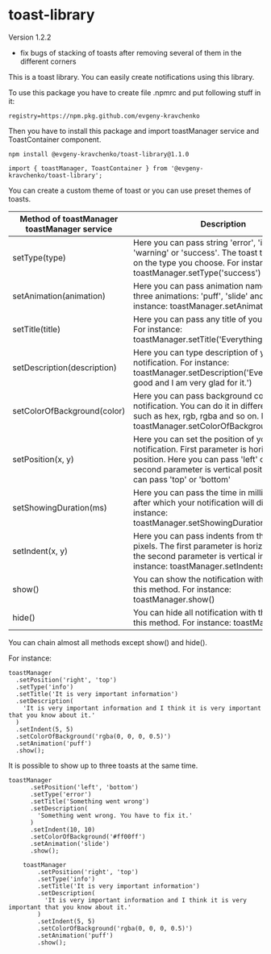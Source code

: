 # toast-library

Version 1.2.2

- fix bugs of stacking of toasts after removing several of them in the different corners

This is a toast library. You can easily create notifications using this library.

To use this package you have to create file .npmrc and put following stuff in it:

    registry=https://npm.pkg.github.com/evgeny-kravchenko

Then you have to install this package and import toastManager service and ToastContainer component.

    npm install @evgeny-kravchenko/toast-library@1.1.0

    import { toastManager, ToastContainer } from '@evgeny-kravchenko/toast-library';

You can create a custom theme of toast or you can use preset themes of toasts.

| Method of toastManager toastManager service | Description                                                                                                                                                                           |
| ------------------------------------------- | --------------------------------------------------------------------------------------------------------------------------------------------------------------                        |
| setType(type)                               | Here you can pass string 'error', 'info', 'warning' or 'success'. The toast type depends on the type you choose. For instance: toastManager.setType('success')                        |
| setAnimation(animation)                     | Here you can pass animation name. There are three animations: 'puff', 'slide' and 'swing'. For instance: toastManager.setAnimation('puff');                                           |
| setTitle(title)                             | Here you can pass any title of your notification. For instance: toastManager.setTitle('Everything is good')                                                                           |
| setDescription(description)                 | Here you can type description of your notification. For instance: toastManager.setDescription('Everything is good and I am very glad for it.')                                        |
| setColorOfBackground(color)                 | Here you can pass background color of your notification. You can do it in different types such as hex, rgb, rgba and so on. For instance toastManager.setColorOfBackground('#ff00ff') |
| setPosition(x, y) | Here you can set the position of your notification. First parameter is horizontal position. Here you can pass 'left' or 'right'. The second parameter is vertical position. Here you can pass 'top' or 'bottom' |
| setShowingDuration(ms) | Here you can pass the time in milliseconds after which your notification will disappear. For instance: toastManager.setShowingDuration(3000)                                                               | 
| setIndent(x, y) | Here you can pass indents from the window in pixels. The first parameter is horizontal indent, the second parameter is vertical indent. For instance: toastManager.setIndents(10, 10)                             |
| show() | You can show the notification with the help of this method. For instance: toastManager.show()                                                                                                                              |
| hide() | You can hide all notification with the help of this method. For instance: toastManager.hide()                                                                                                                              |

You can chain almost all methods except show() and hide().

For instance:

    toastManager
      .setPosition('right', 'top')
      .setType('info')
      .setTitle('It is very important information')
      .setDescription(
        'It is very important information and I think it is very important that you know about it.'
      )
      .setIndent(5, 5)
      .setColorOfBackground('rgba(0, 0, 0, 0.5)')
      .setAnimation('puff')
      .show();
      
It is possible to show up to three toasts at the same time.

    toastManager
          .setPosition('left', 'bottom')
          .setType('error')
          .setTitle('Something went wrong')
          .setDescription(
            'Something went wrong. You have to fix it.'
          )
          .setIndent(10, 10)
          .setColorOfBackground('#ff00ff')
          .setAnimation('slide')
          .show();
          
        toastManager
            .setPosition('right', 'top')
            .setType('info')
            .setTitle('It is very important information')
            .setDescription(
              'It is very important information and I think it is very important that you know about it.'
            )
            .setIndent(5, 5)
            .setColorOfBackground('rgba(0, 0, 0, 0.5)')
            .setAnimation('puff')
            .show();
            

